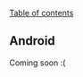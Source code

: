 [Table of contents](https://github.com/smile-mobile/cordovapush-server/tree/master/docs#table-of-contents)

## Android

Coming soon :(